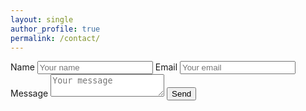 ```yaml
---
layout: single
author_profile: true
permalink: /contact/
---
```


<div style="max-width:500px;">
<form method="POST" action="http://formspree.io/denovocity@gmail.com">
  Name
  <input type="name" name="name" placeholder="Your name">
  Email
  <input type="email" name="email" placeholder="Your email">
  Message
  <textarea name="message" placeholder="Your message"></textarea>
  <button type="submit">Send</button>
</form>
<div>
